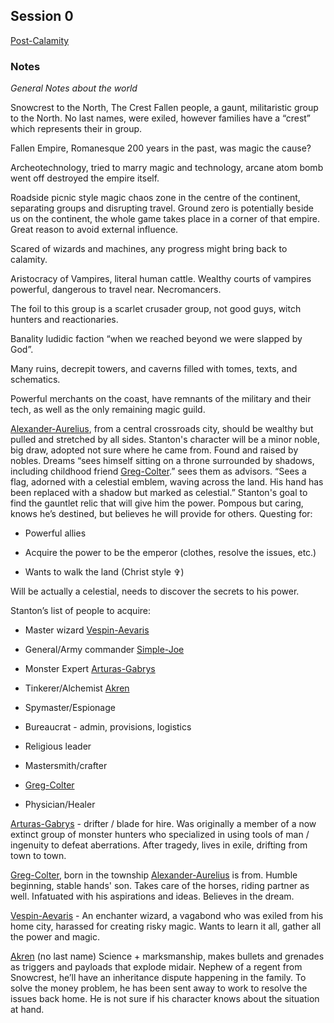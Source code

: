 ## Session 0
[Post-Calamity](Post-Calamity)

### Notes
*General Notes about the world*

  
Snowcrest to the North, The Crest Fallen people, a gaunt, militaristic group to the North. No last names, were exiled, however families have a “crest” which represents their in group.

  
  

Fallen Empire, Romanesque 200 years in the past, was magic the cause?

Archeotechnology, tried to marry magic and technology, arcane atom bomb went off destroyed the empire itself.

  
  

Roadside picnic style magic chaos zone in the centre of the continent, separating groups and disrupting travel. Ground zero is potentially beside us on the continent, the whole game takes place in a corner of that empire. Great reason to avoid external influence. 

  

Scared of wizards and machines, any progress might bring back to calamity.

  

Aristocracy of Vampires, literal human cattle. Wealthy courts of vampires powerful, dangerous to travel near. Necromancers.

  

The foil to this group is a scarlet crusader group, not good guys, witch hunters and reactionaries.

  

Banality ludidic faction “when we reached beyond we were slapped by God”.

  

Many ruins, decrepit towers, and caverns filled with tomes, texts, and schematics.

  

Powerful merchants on the coast, have remnants of the military and their tech, as well as the only remaining magic guild.

  

[Alexander-Aurelius](Alexander-Aurelius), from a central crossroads city, should be wealthy but pulled and stretched by all sides. Stanton's character will be a minor noble, big draw, adopted not sure where he came from. Found and raised by nobles. Dreams “sees himself sitting on a throne surrounded by shadows, including childhood friend [Greg-Colter](Greg-Colter).” sees them as advisors. “Sees a flag, adorned with a celestial emblem, waving across the land. His hand has been replaced with a shadow but marked as celestial.” Stanton's goal to find the gauntlet relic that will give him the power. Pompous but caring, knows he’s destined, but believes he will provide for others. Questing for:

- Powerful allies
    
- Acquire the power to be the emperor (clothes, resolve the issues, etc.)
    
- Wants to walk the land (Christ style ✞)
    

Will be actually a celestial, needs to discover the secrets to his power.

  

Stanton’s list of people to acquire:

- Master wizard [Vespin-Aevaris](Vespin-Aevaris)
    
- General/Army commander [Simple-Joe](Simple-Joe)
    
- Monster Expert [Arturas-Gabrys](Arturas-Gabrys)
    
- Tinkerer/Alchemist [Akren](Akren)
    
- Spymaster/Espionage
    
- Bureaucrat - admin, provisions, logistics
    
- Religious leader
    
- Mastersmith/crafter
    
- [Greg-Colter](Greg-Colter)
    
- Physician/Healer
    

  

[Arturas-Gabrys](Arturas-Gabrys) - drifter / blade for hire. Was originally a member of a now extinct group of monster hunters who specialized in using tools of man / ingenuity to defeat aberrations. After tragedy, lives in exile, drifting from town to town. 

  
  

[Greg-Colter](Greg-Colter), born in the township [Alexander-Aurelius](Alexander-Aurelius) is from. Humble beginning, stable hands' son. Takes care of the horses, riding partner as well. Infatuated with his aspirations and ideas. Believes in the dream. 

  

[Vespin-Aevaris](Vespin-Aevaris) - An enchanter wizard, a vagabond who was exiled from his home city, harassed for creating risky magic. Wants to learn it all, gather all the power and magic.

  

[Akren](Akren) (no last name) Science + marksmanship, makes bullets and grenades as triggers and payloads that explode midair. Nephew of a regent from Snowcrest, he’ll have an inheritance dispute happening in the family. To solve the money problem, he has been sent away to work to resolve the issues back home. He is not sure if his character knows about the situation at hand.